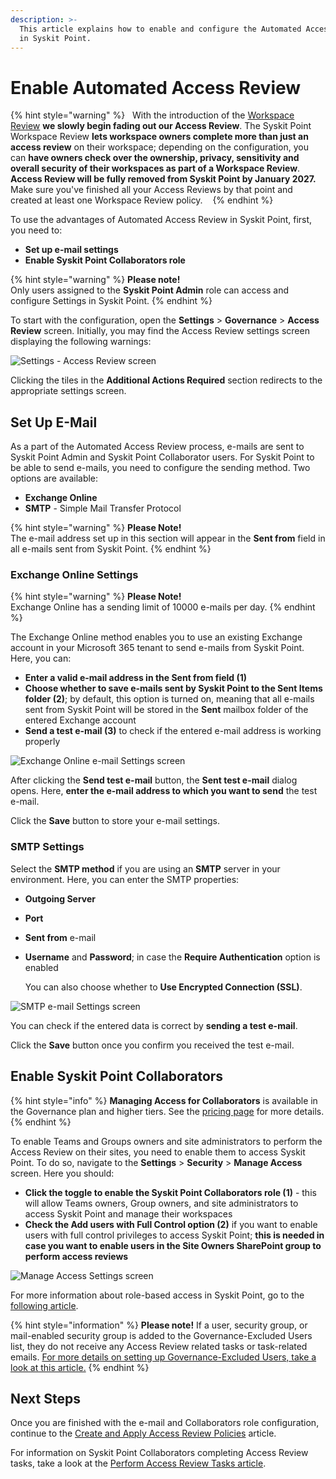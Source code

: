 ```yaml
---
description: >-
  This article explains how to enable and configure the Automated Access Review
  in Syskit Point.
---
```


# Enable Automated Access Review

{% hint style="warning" %}
 
With the introduction of the [Workspace Review](#overview) **we slowly begin fading out our Access Review**. The Syskit Point Workspace Review **lets workspace owners complete more than just an access review** on their workspace; depending on the configuration, you can **have owners check over the ownership, privacy, sensitivity and overall security of their workspaces as part of a Workspace Review**.
 
**Access Review will be fully removed from Syskit Point by January 2027.** Make sure you've finished all your Access Reviews by that point and created at least one Workspace Review policy. 
 
{% endhint %}

To use the advantages of Automated Access Review in Syskit Point, first, you need to:

* **Set up e-mail settings**
* **Enable Syskit Point Collaborators role**

{% hint style="warning" %}
**Please note!**\
Only users assigned to the **Syskit Point Admin** role can access and configure Settings in Syskit Point.
{% endhint %}

To start with the configuration, open the **Settings** > **Governance** > **Access Review** screen. Initially, you may find the Access Review settings screen displaying the following warnings:

![Settings - Access Review screen](../../.gitbook/assets/enable-permissions-review-settings.png)

Clicking the tiles in the **Additional Actions Required** section redirects to the appropriate settings screen.

## Set Up E-Mail

As a part of the Automated Access Review process, e-mails are sent to Syskit Point Admin and Syskit Point Collaborator users. For Syskit Point to be able to send e-mails, you need to configure the sending method. Two options are available:

* **Exchange Online**
* **SMTP** - Simple Mail Transfer Protocol

{% hint style="warning" %}
**Please Note!**\
The e-mail address set up in this section will appear in the **Sent from** field in all e-mails sent from Syskit Point.
{% endhint %}

### Exchange Online Settings

{% hint style="warning" %}
**Please Note!**\
Exchange Online has a sending limit of 10000 e-mails per day.
{% endhint %}

The Exchange Online method enables you to use an existing Exchange account in your Microsoft 365 tenant to send e-mails from Syskit Point. Here, you can:

* **Enter a valid e-mail address in the Sent from field (1)**
* **Choose whether to save e-mails sent by Syskit Point to the Sent Items folder (2)**; by default, this option is turned on, meaning that all e-mails sent from Syskit Point will be stored in the **Sent** mailbox folder of the entered Exchange account
* **Send a test e-mail (3)** to check if the entered e-mail address is working properly

![Exchange Online e-mail Settings screen](../../.gitbook/assets/enable-permissions-review-exchange-online-settings.png)

After clicking the **Send test e-mail** button, the **Sent test e-mail** dialog opens. Here, **enter the e-mail address to which you want to send** the test e-mail. 

Click the **Save** button to store your e-mail settings.

### SMTP Settings

Select the **SMTP method** if you are using an **SMTP** server in your environment. Here, you can enter the SMTP properties:

* **Outgoing Server**
* **Port**
* **Sent from** e-mail
*   **Username** and **Password**; in case the **Require Authentication** option is enabled

    You can also choose whether to **Use Encrypted Connection (SSL)**.

![SMTP e-mail Settings screen](../../.gitbook/assets/enable-permissions-review-smtp-settings.png)

You can check if the entered data is correct by **sending a test e-mail**.

Click the **Save** button once you confirm you received the test e-mail.

## Enable Syskit Point Collaborators

{% hint style="info" %}
**Managing Access for Collaborators** is available in the Governance plan and higher tiers. See the [pricing page](https://www.syskit.com/products/point/pricing/) for more details.
{% endhint %}

To enable Teams and Groups owners and site administrators to perform the Access Review on their sites, you need to enable them to access Syskit Point. To do so, navigate to the **Settings** > **Security** > **Manage Access** screen. Here you should:

* **Click the toggle to enable the Syskit Point Collaborators role (1)** - this will allow Teams owners, Group owners, and site administrators to access Syskit Point and manage their workspaces
* **Check the Add users with Full Control option (2)** if you want to enable users with full control privileges to access Syskit Point; **this is needed in case you want to enable users in the Site Owners SharePoint group to perform access reviews**

![Manage Access Settings screen](../../.gitbook/assets/enable-permissions-review-manage-access-settings.png)

For more information about role-based access in Syskit Point, go to the [following article](../../configuration/enable-role-based-access.md).

{% hint style="information" %}
**Please note!** If a user, security group, or mail-enabled security group is added to the Governance-Excluded Users list, they do not receive any Access Review related tasks or task-related emails. [For more details on setting up Governance-Excluded Users, take a look at this article.](../../configuration/exclude-users-tasks.md)
{% endhint %}

## Next Steps

Once you are finished with the e-mail and Collaborators role configuration, continue to the [Create and Apply Access Review Policies](create-apply-access-review-policies.md) article.

For information on Syskit Point Collaborators completing Access Review tasks, take a look at the [Perform Access Review Tasks article](../../point-collaborators/resolve-governance-tasks/access-review.md).
